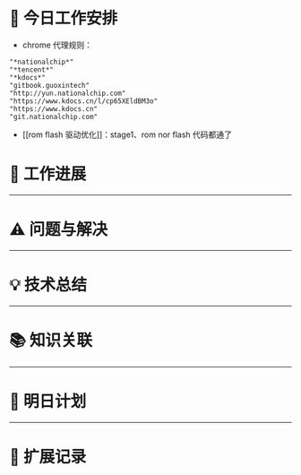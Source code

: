 



# **🔧 今日工作安排**
- chrome 代理规则：
```
"*nationalchip*"
"*tencent*"
"*kdocs*"
"gitbook.guoxintech"
"http://yun.nationalchip.com"
"https://www.kdocs.cn/l/cp65XEldBM3o"
"https://www.kdocs.cn"
"git.nationalchip.com"
```
- [[rom flash 驱动优化]]：stage1、rom nor flash 代码都通了

# **📌 工作进展**



---

# **⚠️ 问题与解决**


---

# **💡 技术总结**


---

# **📚 知识关联**


---
# **📌 明日计划**


---

# **💬 扩展记录**




